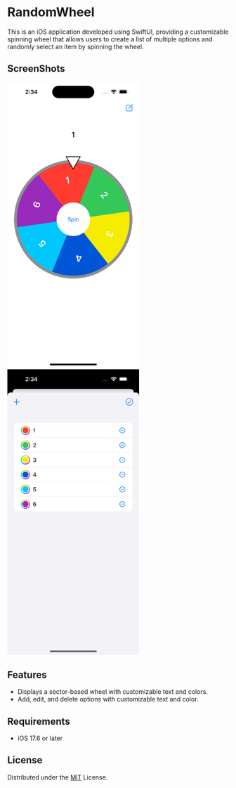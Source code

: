 # RandomWheel

This is an iOS application developed using SwiftUI, providing a customizable spinning wheel that allows users to create a list of multiple options and randomly select an item by spinning the wheel.

## ScreenShots

<img src="./assets/RandomWheelScreenshot1.png" width="300">
<img src="./assets/RandomWheelScreenshot2.png" width="300">

## Features

* Displays a sector-based wheel with customizable text and colors.
* Add, edit, and delete options with customizable text and color.

## Requirements

* iOS 17.6 or later

## License

Distributed under the [MIT](LICENSE) License.
